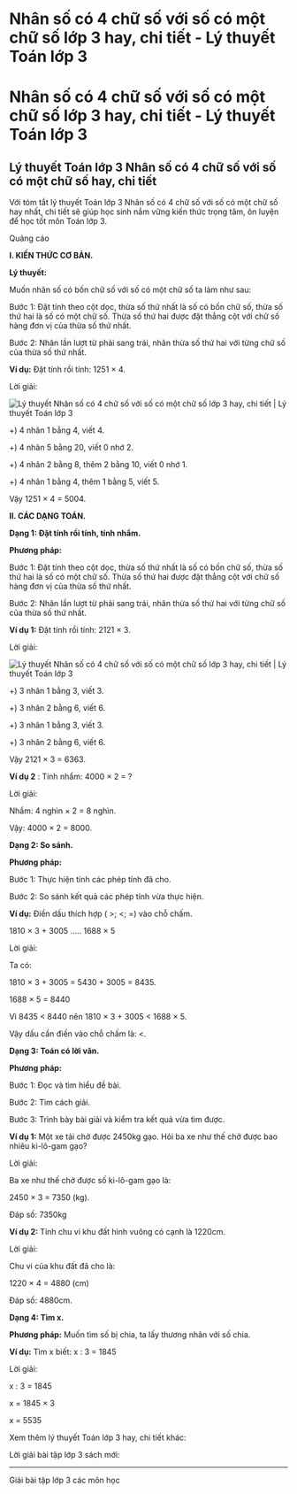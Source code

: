 # Nhân số có 4 chữ số với số có một chữ số lớp 3 hay, chi tiết - Lý thuyết Toán lớp 3

# Nhân số có 4 chữ số với số có một chữ số lớp 3 hay, chi tiết - Lý thuyết Toán lớp 3

## Lý thuyết Toán lớp 3 Nhân số có 4 chữ số với số có một chữ số hay, chi tiết

Với tóm tắt lý thuyết Toán lớp 3 Nhân số có 4 chữ số với số có một chữ số hay nhất, chi tiết sẽ giúp học sinh nắm vững kiến thức trọng tâm, ôn luyện để học tốt môn Toán lớp 3.

Quảng cáo

**I. KIẾN THỨC CƠ BẢN.**

**Lý thuyết:**

Muốn nhân số có bốn chữ số với số có một chữ số ta làm như sau: 

Bước 1: Đặt tính theo cột dọc, thừa số thứ nhất là số có bốn chữ số, thừa số thứ hai là số có một chữ số. Thừa số thứ hai được đặt thẳng cột với chữ số hàng đơn vị của thừa số thứ nhất. 

Bước 2: Nhân lần lượt từ phải sang trái, nhân thừa số thứ hai với từng chữ số của thừa số thứ nhất.

**Ví dụ:** Đặt tính rồi tính: 1251 × 4.

Lời giải: 

![Lý thuyết Nhân số có 4 chữ số với số có một chữ số lớp 3 hay, chi tiết | Lý thuyết Toán lớp 3](https://vietjack.com/giai-toan-lop-3/images/ly-thuyet-nhan-so-co-4-chu-so-voi-so-co-mot-chu-so-91698.png)

+) 4 nhân 1 bẳng 4, viết 4.

+) 4 nhân 5 bằng 20, viết 0 nhớ 2. 

+) 4 nhân 2 bằng 8, thêm 2 bằng 10, viết 0 nhớ 1.

+) 4 nhân 1 bằng 4, thêm 1 bằng 5, viết 5.

Vậy 1251 × 4 = 5004.

**II. CÁC DẠNG TOÁN.**

**Dạng 1: Đặt tính rồi tính, tính nhẩm.**

**Phương pháp:**

Bước 1: Đặt tính theo cột dọc, thừa số thứ nhất là số có bốn chữ số, thừa số thứ hai là số có một chữ số. Thừa số thứ hai được đặt thẳng cột với chữ số hàng đơn vị của thừa số thứ nhất. 

Bước 2: Nhân lần lượt từ phải sang trái, nhân thừa số thứ hai với từng chữ số của thừa số thứ nhất.

**Ví dụ 1:** Đặt tính rồi tính: 2121 × 3.

Lời giải: 

![Lý thuyết Nhân số có 4 chữ số với số có một chữ số lớp 3 hay, chi tiết | Lý thuyết Toán lớp 3](https://vietjack.com/giai-toan-lop-3/images/ly-thuyet-nhan-so-co-4-chu-so-voi-so-co-mot-chu-so-91699.png)

+) 3 nhân 1 bẳng 3, viết 3.

+) 3 nhân 2 bằng 6, viết 6.

+) 3 nhân 1 bằng 3, viết 3.

+) 3 nhân 2 bằng 6, viết 6.

Vậy 2121 × 3 = 6363. 

**Ví dụ 2** : Tính nhẩm: 4000 × 2 = ?

Lời giải: 

Nhẩm: 4 nghìn × 2 = 8 nghìn.

Vậy: 4000 × 2 = 8000.

**Dạng 2: So sánh.**

**Phương pháp:**

Bước 1: Thực hiện tính các phép tính đã cho.

Bước 2: So sánh kết quả các phép tính vừa thực hiện.

**Ví dụ:** Điền dấu thích hợp ( >; <; =) vào chỗ chấm.

1810 × 3 + 3005 ..... 1688 × 5 

Lời giải: 

Ta có:

1810 × 3 + 3005 = 5430 + 3005 = 8435.

1688 × 5 = 8440

Vì 8435 < 8440 nên 1810 × 3 + 3005 < 1688 × 5. 

Vậy dấu cần điền vào chỗ chấm là: <.

**Dạng 3: Toán có lời văn.**

**Phương pháp:**

Bước 1: Đọc và tìm hiểu đề bài.

Bước 2: Tìm cách giải.

Bước 3: Trình bày bài giải và kiểm tra kết quả vừa tìm được.

**Ví dụ 1:** Một xe tải chở được 2450kg gạo. Hỏi ba xe như thế chở được bao nhiêu ki-lô-gam gạo?

Lời giải: 

Ba xe như thế chở được số ki-lô-gam gạo là: 

2450 × 3 = 7350 (kg).

Đáp số: 7350kg

**Ví dụ 2:** Tính chu vi khu đất hình vuông có cạnh là 1220cm.

Lời giải: 

Chu vi của khu đất đã cho là: 

1220 × 4 = 4880 (cm)

Đáp số: 4880cm.

**Dạng 4: Tìm x.**

**Phương pháp:** Muốn tìm số bị chia, ta lấy thương nhân với số chia.

**Ví dụ:** Tìm x biết: x : 3 = 1845

Lời giải: 

x : 3 = 1845

x = 1845 × 3

x = 5535

Xem thêm lý thuyết Toán lớp 3 hay, chi tiết khác:

Lời giải bài tập lớp 3 sách mới:

* * *

Giải bài tập lớp 3 các môn học
